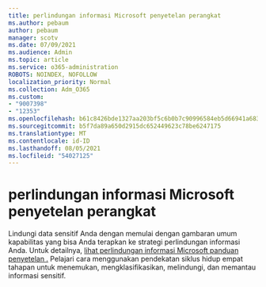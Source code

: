 ```yaml
---
title: perlindungan informasi Microsoft penyetelan perangkat
ms.author: pebaum
author: pebaum
manager: scotv
ms.date: 07/09/2021
ms.audience: Admin
ms.topic: article
ms.service: o365-administration
ROBOTS: NOINDEX, NOFOLLOW
localization_priority: Normal
ms.collection: Adm_O365
ms.custom:
- "9007398"
- "12353"
ms.openlocfilehash: b61c8426bde1327aa203bf5c6b0b7c90996584eb5d66941a683e3672654619ac
ms.sourcegitcommit: b5f7da89a650d2915dc652449623c78be6247175
ms.translationtype: MT
ms.contentlocale: id-ID
ms.lasthandoff: 08/05/2021
ms.locfileid: "54027125"
---
```

# <a name="microsoft-information-protection-setup-guide"></a>perlindungan informasi Microsoft penyetelan perangkat

Lindungi data sensitif Anda dengan memulai dengan gambaran umum kapabilitas yang bisa Anda terapkan ke strategi perlindungan informasi Anda. Untuk detailnya, [lihat perlindungan informasi Microsoft panduan penyetelan .](https://admin.microsoft.com/adminportal/home#/modernonboarding/mipsetupguide) Pelajari cara menggunakan pendekatan siklus hidup empat tahapan untuk menemukan, mengklasifikasikan, melindungi, dan memantau informasi sensitif.